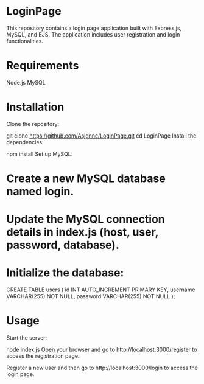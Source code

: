 # LoginPage
This repository contains a login page application built with Express.js, MySQL, and EJS. The application includes user registration and login functionalities.

# Requirements
Node.js
MySQL

# Installation
Clone the repository:

git clone https://github.com/Asjdnnc/LoginPage.git
cd LoginPage
Install the dependencies:

npm install
Set up MySQL:

# Create a new MySQL database named login.
# Update the MySQL connection details in index.js (host, user, password, database).
# Initialize the database:

CREATE TABLE users (
    id INT AUTO_INCREMENT PRIMARY KEY,
    username VARCHAR(255) NOT NULL,
    password VARCHAR(255) NOT NULL
);
# Usage
Start the server:

node index.js
Open your browser and go to http://localhost:3000/register to access the registration page.

Register a new user and then go to http://localhost:3000/login to access the login page.

